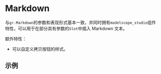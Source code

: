 # Markdown

与`gr.Markdown`的参数和表现形式基本一致，并同时拥有`modelscope_studio`组件特性，可以用于在部分具有参数的`Slot`中插入 Markdown 文本。

额外特性：

- 可以自定义拷贝按钮的样式。

## 示例

<demo name="basic"></demo>
<demo name="custom_copy_buttons"></demo>
